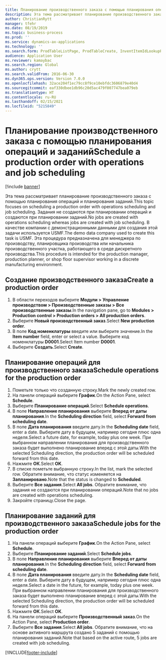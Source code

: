 ```yaml
---
title: Планирование производственного заказа с помощью планирования операций и заданий
description: Эта тема рассматривает планирование производственного заказа с помощью планирования операций и планирования заданий.
author: ChristianRytt
manager: tfehr
ms.date: 08/19/2019
ms.topic: business-process
ms.prod: ''
ms.service: dynamics-ax-applications
ms.technology: ''
ms.search.form: ProdTableListPage, ProdTableCreate, InventItemIdLookupPurchase, ProdSchedule, ProdTable, ProdRouteJob
audience: Application User
ms.reviewer: kamaybac
ms.search.region: Global
ms.author: crytt
ms.search.validFrom: 2016-06-30
ms.dyn365.ops.version: Version 7.0.0
ms.openlocfilehash: 32ace204f1ec79cc8f9ce10ebfdc3606879e40d4
ms.sourcegitcommit: eaf330dbee1db96c20d5ac479f007747bea079eb
ms.translationtype: HT
ms.contentlocale: ru-RU
ms.lasthandoff: 02/15/2021
ms.locfileid: "5215849"
---
```

# <a name="schedule-a-production-order-with-operations-and-job-scheduling"></a><span data-ttu-id="d193a-103">Планирование производственного заказа с помощью планирования операций и заданий</span><span class="sxs-lookup"><span data-stu-id="d193a-103">Schedule a production order with operations and job scheduling</span></span>

[!include [banner](../../includes/banner.md)]

<span data-ttu-id="d193a-104">Эта тема рассматривает планирование производственного заказа с помощью планирования операций и планирования заданий.</span><span class="sxs-lookup"><span data-stu-id="d193a-104">This topic focuses on scheduling a production order with operations scheduling and job scheduling.</span></span> <span data-ttu-id="d193a-105">Задания не создаются при планировании операций и создаются при планировании заданий.</span><span class="sxs-lookup"><span data-stu-id="d193a-105">No jobs are created with operations scheduling whereas jobs are created with job scheduling.</span></span> <span data-ttu-id="d193a-106">В качестве компании с демонстрационными данными для создания этой задачи используется USMF.</span><span class="sxs-lookup"><span data-stu-id="d193a-106">The demo data company used to create this task is USMF.</span></span> <span data-ttu-id="d193a-107">Эта процедура предназначена для менеджера по производству, планировщика производства или начальника производственного участка, работающего в среде дискретного производства.</span><span class="sxs-lookup"><span data-stu-id="d193a-107">This procedure is intended for the production manager, production planner, or shop floor supervisor working in a discrete manufacturing environment.</span></span>


## <a name="create-a-production-order"></a><span data-ttu-id="d193a-108">Создание производственного заказа</span><span class="sxs-lookup"><span data-stu-id="d193a-108">Create a production order</span></span>
1. <span data-ttu-id="d193a-109">В области переходов выберите **Модули > Управление производством > Производственные заказы > Все производственные заказы**.</span><span class="sxs-lookup"><span data-stu-id="d193a-109">In the navigation pane, go to **Modules > Production control > Production orders > All production orders**.</span></span>
2. <span data-ttu-id="d193a-110">Выберите **Новый производственный заказ**.</span><span class="sxs-lookup"><span data-stu-id="d193a-110">Select **New production order**.</span></span>
3. <span data-ttu-id="d193a-111">В поле **Код номенклатуры** введите или выберите значение.</span><span class="sxs-lookup"><span data-stu-id="d193a-111">In the **Item number** field, enter or select a value.</span></span> <span data-ttu-id="d193a-112">Выберите код номенклатуры **D0001**.</span><span class="sxs-lookup"><span data-stu-id="d193a-112">Select Item number **D0001**.</span></span>  
4. <span data-ttu-id="d193a-113">Выберите **Создать**.</span><span class="sxs-lookup"><span data-stu-id="d193a-113">Select **Create**.</span></span>

## <a name="schedule-operations-for-the-production-order"></a><span data-ttu-id="d193a-114">Планирование операций для производственного заказа</span><span class="sxs-lookup"><span data-stu-id="d193a-114">Schedule operations for the production order</span></span>
1. <span data-ttu-id="d193a-115">Пометьте только что созданную строку.</span><span class="sxs-lookup"><span data-stu-id="d193a-115">Mark the newly created row.</span></span>      
2. <span data-ttu-id="d193a-116">На панели операций выберите **График**.</span><span class="sxs-lookup"><span data-stu-id="d193a-116">On the Action Pane, select **Schedule**.</span></span>
3. <span data-ttu-id="d193a-117">Выберите **Планирование операций**.</span><span class="sxs-lookup"><span data-stu-id="d193a-117">Select **Schedule operations**.</span></span>
4. <span data-ttu-id="d193a-118">В поле **Направление планирования** выберите **Вперед от даты планирования**.</span><span class="sxs-lookup"><span data-stu-id="d193a-118">In the **Scheduling direction** field, select **Forward from scheduling date**.</span></span>
5. <span data-ttu-id="d193a-119">В поле **Дата планирования** введите дату.</span><span class="sxs-lookup"><span data-stu-id="d193a-119">In the **Scheduling date** field, enter a date.</span></span> <span data-ttu-id="d193a-120">Выберите дату в будущем, например сегодня плюс одна неделя.</span><span class="sxs-lookup"><span data-stu-id="d193a-120">Select a future date, for example, today plus one week.</span></span> <span data-ttu-id="d193a-121">При выбранном направлении планирования для производственного заказа будет выполнено планирование вперед с этой даты.</span><span class="sxs-lookup"><span data-stu-id="d193a-121">With the selected Scheduling direction, the production order will be scheduled forward from this date.</span></span>  
6. <span data-ttu-id="d193a-122">Нажмите **ОК**.</span><span class="sxs-lookup"><span data-stu-id="d193a-122">Select **OK**.</span></span>
7. <span data-ttu-id="d193a-123">В списке пометьте выбранную строку.</span><span class="sxs-lookup"><span data-stu-id="d193a-123">In the list, mark the selected row.</span></span> <span data-ttu-id="d193a-124">Обратите внимание, что статус изменяется на **Запланировано**.</span><span class="sxs-lookup"><span data-stu-id="d193a-124">Note that the status is changed to **Scheduled**.</span></span> 
8. <span data-ttu-id="d193a-125">Выберите **Все задания**.</span><span class="sxs-lookup"><span data-stu-id="d193a-125">Select **All jobs**.</span></span> <span data-ttu-id="d193a-126">Обратите внимание, что задания не создаются при планировании операций.</span><span class="sxs-lookup"><span data-stu-id="d193a-126">Note that no jobs are created with operations scheduling.</span></span>  
9. <span data-ttu-id="d193a-127">Закройте страницу.</span><span class="sxs-lookup"><span data-stu-id="d193a-127">Close the page.</span></span>

## <a name="schedule-jobs-for-the-production-order"></a><span data-ttu-id="d193a-128">Планирование заданий для производственного заказа</span><span class="sxs-lookup"><span data-stu-id="d193a-128">Schedule jobs for the production order</span></span>
1. <span data-ttu-id="d193a-129">На панели операций выберите **График**.</span><span class="sxs-lookup"><span data-stu-id="d193a-129">On the Action Pane, select **Schedule**.</span></span>
2. <span data-ttu-id="d193a-130">Выберите **Планирование заданий**.</span><span class="sxs-lookup"><span data-stu-id="d193a-130">Select **Schedule jobs**.</span></span>
3. <span data-ttu-id="d193a-131">В поле **Направление планирования** выберите **Вперед от даты планирования**.</span><span class="sxs-lookup"><span data-stu-id="d193a-131">In the **Scheduling direction** field, select **Forward from scheduling date**.</span></span>
4. <span data-ttu-id="d193a-132">В поле **Дата планирования** введите дату.</span><span class="sxs-lookup"><span data-stu-id="d193a-132">In the **Scheduling date** field, enter a date.</span></span> <span data-ttu-id="d193a-133">Выберите дату в будущем, например сегодня плюс одна неделя.</span><span class="sxs-lookup"><span data-stu-id="d193a-133">Select a date in the future, for example, today plus one week.</span></span> <span data-ttu-id="d193a-134">При выбранном направлении планирования для производственного заказа будет выполнено планирование вперед с этой даты.</span><span class="sxs-lookup"><span data-stu-id="d193a-134">With the selected Scheduling direction, the production order will be scheduled forward from this date.</span></span>  
5. <span data-ttu-id="d193a-135">Нажмите **ОК**.</span><span class="sxs-lookup"><span data-stu-id="d193a-135">Select **OK**.</span></span>
6. <span data-ttu-id="d193a-136">На панели операций выберите **Производственный заказ**.</span><span class="sxs-lookup"><span data-stu-id="d193a-136">On the Action Pane, select **Production order**.</span></span>
7. <span data-ttu-id="d193a-137">Выберите **Все задания**.</span><span class="sxs-lookup"><span data-stu-id="d193a-137">Select **All jobs**.</span></span> <span data-ttu-id="d193a-138">Обратите внимание, что на основе активного маршрута создано 5 заданий с помощью планирования заданий.</span><span class="sxs-lookup"><span data-stu-id="d193a-138">Note that based on the active route, 5 jobs are created with job scheduling.</span></span>  



[!INCLUDE[footer-include](../../../includes/footer-banner.md)]